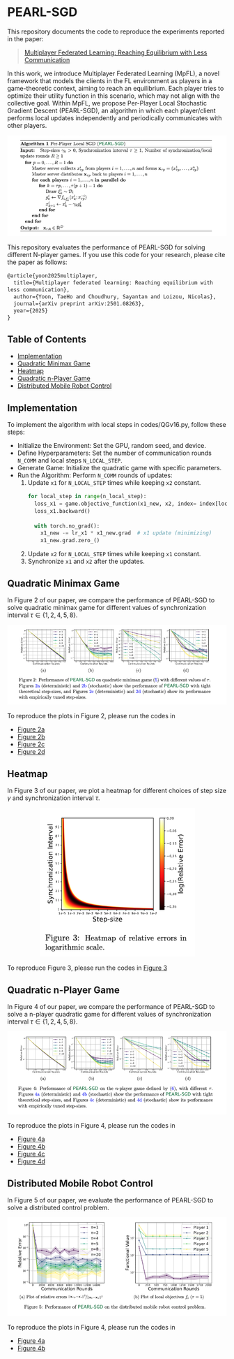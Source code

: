 # PEARL-SGD

This repository documents the code to reproduce the experiments reported in the paper:
> [Multiplayer Federated Learning: Reaching Equilibrium with Less Communication](https://arxiv.org/pdf/2501.08263?)

In this work, we introduce Multiplayer Federated Learning (MpFL), a novel framework that models the clients in the FL environment as players in a game-theoretic context, aiming to reach an equilibrium. Each player tries to optimize their utility function in this scenario, which may not align with the collective goal. Within MpFL, we propose Per-Player Local Stochastic Gradient Descent (PEARL-SGD), an algorithm in which each player/client performs local updates independently and periodically communicates with other players.

<p align="center">
  <img src="images/algorithm.png" alt="Algorithm">
</p>

This repository evaluates the performance of PEARL-SGD for solving different N-player games. If you use this code for your research, please cite the paper as follows:

```
@article{yoon2025multiplayer,
  title={Multiplayer federated learning: Reaching equilibrium with less communication},
  author={Yoon, TaeHo and Choudhury, Sayantan and Loizou, Nicolas},
  journal={arXiv preprint arXiv:2501.08263},
  year={2025}
}
```

## Table of Contents

<!--ts-->
   * [Implementation](#implementation)
   * [Quadratic Minimax Game](#quadratic-minimax-game)
   * [Heatmap](#heatmap)
   * [Quadratic n-Player Game](#quadratic-n-player-game)
   * [Distributed Mobile Robot Control](#distributed-mobile-robot-control)
<!--te-->

## Implementation
To implement the algorithm with local steps in codes/QGv16.py, follow these steps:
  - Initialize the Environment: Set the GPU, random seed, and device.
  - Define Hyperparameters: Set the number of communication rounds `N_COMM` and local steps `N_LOCAL_STEP`.
  - Generate Game: Initialize the quadratic game with specific parameters.
  - Run the Algorithm: Perform `N_COMM` rounds of updates:
      1. Update `x1` for `N_LOCAL_STEP` times while keeping `x2` constant.
         ```python
         for local_step in range(n_local_step):
           loss_x1 = game.objective_function(x1_new, x2, index= index[local_step])  # x2 is held constant during x1 updates
           loss_x1.backward()
        
           with torch.no_grad():
             x1_new -= lr_x1 * x1_new.grad  # x1 update (minimizing)
             x1_new.grad.zero_()
         ```
      3. Update `x2` for `N_LOCAL_STEP` times while keeping `x1` constant.
      4. Synchronize `x1` and `x2` after the updates.

## Quadratic Minimax Game
In Figure 2 of our paper, we compare the performance of PEARL-SGD to solve quadratic minimax game for different values of synchronization interval $\tau \in \{ 1, 2, 4, 5, 8 \}$. 

<p align="center">
  <img src="images/fig2.png" alt="Quadratic Minimax Game">
</p>

To reproduce the plots in Figure 2, please run the codes in 
  - [Figure 2a](codes/QGv21.ipynb)
  - [Figure 2b](codes/QGv19.ipynb)
  - [Figure 2c](codes/QGv17.ipynb)
  - [Figure 2d](codes/QGv16.ipynb)

## Heatmap
In Figure 3 of our paper, we plot a heatmap for different choices of step size $\gamma$ and synchronization interval $\tau$. 

<p align="center">
  <img src="images/heatmap.png" alt="Heatmap">
</p>

To reproduce Figure 3, please run the codes in [Figure 3](codes/QGdetv1.ipynb)
  
## Quadratic n-Player Game
In Figure 4 of our paper, we compare the performance of PEARL-SGD to solve a n-player quadratic game for different values of synchronization interval $\tau \in \{ 1, 2, 4, 5, 8 \}$. 

<p align="center">
  <img src="images/fig4.png" alt="Quadratic n-Player Game">
</p>

To reproduce the plots in Figure 4, please run the codes in 
  - [Figure 4a](codes/NPv8.ipynb)
  - [Figure 4b](codes/NPv3.ipynb)
  - [Figure 4c](codes/NPv10.ipynb)
  - [Figure 4d](codes/NPv6.ipynb)

## Distributed Mobile Robot Control
In Figure 5 of our paper, we evaluate the performance of PEARL-SGD to solve a distributed control problem.

<p align="center">
  <img src="images/fig5.png" alt="Distributed Control Game">
</p>

To reproduce the plots in Figure 4, please run the codes in 
  - [Figure 4a](codes/RGv4.py)
  - [Figure 4b](codes/RGv5.py)






